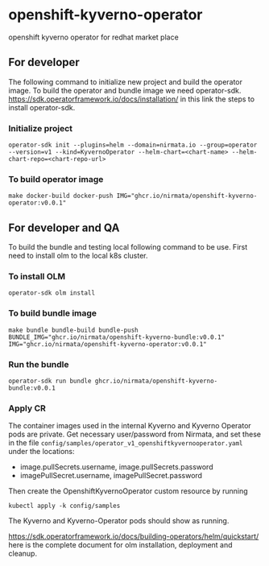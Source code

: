 # openshift-kyverno-operator
openshift kyverno operator for redhat market place

## For developer
The following command to initialize new project and build the operator image. To build the operator and bundle image we need operator-sdk. https://sdk.operatorframework.io/docs/installation/ in this link the steps to install operator-sdk.

### Initialize project

```shell
operator-sdk init --plugins=helm --domain=nirmata.io --group=operator --version=v1 --kind=KyvernoOperator --helm-chart=<chart-name> --helm-chart-repo=<chart-repo-url>
```

### To build operator image

```shell
make docker-build docker-push IMG="ghcr.io/nirmata/openshift-kyverno-operator:v0.0.1"
```

## For developer and QA
To build the bundle and testing local following command to be use. First need to install olm to the local k8s cluster.

### To install OLM

```shell
operator-sdk olm install
```

### To build bundle image

```shell
make bundle bundle-build bundle-push BUNDLE_IMG="ghcr.io/nirmata/openshift-kyverno-bundle:v0.0.1" IMG="ghcr.io/nirmata/openshift-kyverno-operator:v0.0.1"
```

### Run the bundle

```shell
operator-sdk run bundle ghcr.io/nirmata/openshift-kyverno-bundle:v0.0.1
```

### Apply CR

The container images used in the internal Kyverno and Kyverno Operator pods are private. Get necessary user/password from Nirmata, and set these in the file `config/samples/operator_v1_openshiftkyvernooperator.yaml ` under the locations:
- image.pullSecrets.username, image.pullSecrets.password
- imagePullSecret.username, imagePullSecret.password

Then create the OpenshiftKyvernoOperator custom resource by running

```shell
kubectl apply -k config/samples
```
The Kyverno and Kyverno-Operator pods should show as running.

https://sdk.operatorframework.io/docs/building-operators/helm/quickstart/ here is the complete document for olm installation, deployment and cleanup.